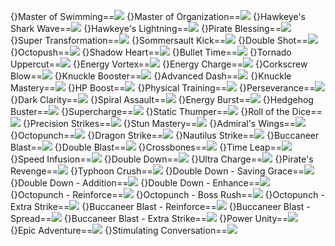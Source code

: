 {}Master of Swimming==<img src="upload/mxd/Buccaneer/Skill_Master_of_Swimming.png"/>
{}Master of Organization==<img src="upload/mxd/Buccaneer/Skill_Master_of_Organization.png"/>
{}Hawkeye's Shark Wave==<img src="upload/mxd/Buccaneer/Skill_Hawkeye's_Shark_Wave.png"/>
{}Hawkeye's Lightning==<img src="upload/mxd/Buccaneer/Skill_Hawkeye's_Lightning.png"/>
{}Pirate Blessing==<img src="upload/mxd/Buccaneer/Skill_Pirate_Blessing.png"/>
{}Super Transformation==<img src="upload/mxd/Buccaneer/Skill_Super_Transformation.png"/>
{}Sommersault Kick==<img src="upload/mxd/Buccaneer/Skill_Sommersault_Kick.png"/>
{}Double Shot==<img src="upload/mxd/Buccaneer/Skill_Double_Shot_(Pirate).png"/>
{}Octopush==<img src="upload/mxd/Buccaneer/Skill_Octopush.png"/>
{}Shadow Heart==<img src="upload/mxd/Buccaneer/Skill_Shadow_Heart.png"/>
{}Bullet Time==<img src="upload/mxd/Buccaneer/Skill_Bullet_Time.png"/>
{}Tornado Uppercut==<img src="upload/mxd/Buccaneer/Skill_Tornado_Uppercut.png"/>
{}Energy Vortex==<img src="upload/mxd/Buccaneer/Skill_Energy_Vortex.png"/>
{}Energy Charge==<img src="upload/mxd/Buccaneer/Skill_Energy_Charge.png"/>
{}Corkscrew Blow==<img src="upload/mxd/Buccaneer/Skill_Corkscrew_Blow.png"/>
{}Knuckle Booster==<img src="upload/mxd/Buccaneer/Skill_Knuckle_Booster.png"/>
{}Advanced Dash==<img src="upload/mxd/Buccaneer/Skill_Advanced_Dash.png"/>
{}Knuckle Mastery==<img src="upload/mxd/Buccaneer/Skill_Knuckle_Mastery.png"/>
{}HP Boost==<img src="upload/mxd/Buccaneer/Skill_HP_Boost.png"/>
{}Physical Training==<img src="upload/mxd/Buccaneer/Skill_Physical_Training.png"/>
{}Perseverance==<img src="upload/mxd/Buccaneer/Skill_Perseverance.png"/>
{}Dark Clarity==<img src="upload/mxd/Buccaneer/Skill_Dark_Clarity.png"/>
{}Spiral Assault==<img src="upload/mxd/Buccaneer/Skill_Spiral_Assault.png"/>
{}Energy Burst==<img src="upload/mxd/Buccaneer/Skill_Energy_Burst.png"/>
{}Hedgehog Buster==<img src="upload/mxd/Buccaneer/Skill_Energy_Burst.png"/>
{}Supercharge==<img src="upload/mxd/Buccaneer/Skill_Supercharge.png"/>
{}Static Thumper==<img src="upload/mxd/Buccaneer/Skill_Static_Thumper.png"/>
{}Roll of the Dice==<img src="upload/mxd/Buccaneer/Skill_Roll_of_the_Dice.png"/>
{}Precision Strikes==<img src="upload/mxd/Buccaneer/Skill_Precision_Strikes.png"/>
{}Stun Mastery==<img src="upload/mxd/Buccaneer/Skill_Stun_Mastery.png"/>
{}Admiral's Wings==<img src="upload/mxd/Buccaneer/Skill_Admiral's_Wings.png"/>
{}Octopunch==<img src="upload/mxd/Buccaneer/Skill_Octopunch.png"/>
{}Dragon Strike==<img src="upload/mxd/Buccaneer/Skill_Dragon_Strike.png"/>
{}Nautilus Strike==<img src="upload/mxd/Buccaneer/Skill_Nautilus_Strike.png"/>
{}Buccaneer Blast==<img src="upload/mxd/Buccaneer/Skill_Buccaneer_Blast.png"/>
{}Double Blast==<img src="upload/mxd/Buccaneer/Skill_Double_Blast_(Buccaneer).png"/>
{}Crossbones==<img src="upload/mxd/Buccaneer/Skill_Crossbones.png"/>
{}Time Leap==<img src="upload/mxd/Buccaneer/Skill_Time_Leap.png"/>
{}Speed Infusion==<img src="upload/mxd/Buccaneer/Skill_Speed_Infusion.png"/>
{}Double Down==<img src="upload/mxd/Buccaneer/Skill_Double_Down.png"/>
{}Ultra Charge==<img src="upload/mxd/Buccaneer/Skill_Ultra_Charge.png"/>
{}Pirate's Revenge==<img src="upload/mxd/Buccaneer/Skill_Pirate's_Revenge.png"/>
{}Typhoon Crush==<img src="upload/mxd/Buccaneer/Skill_Typhoon_Crush.png"/>
{}Double Down - Saving Grace==<img src="upload/mxd/Buccaneer/Skill_Double_Down_-_Saving_Grace.png"/>
{}Double Down - Addition==<img src="upload/mxd/Buccaneer/Skill_Double_Down_-_Addition.png"/>
{}Double Down - Enhance==<img src="upload/mxd/Buccaneer/Skill_Double_Down_-_Enhance.png"/>
{}Octopunch - Reinforce==<img src="upload/mxd/Buccaneer/Skill_Octopunch_-_Reinforce.png"/>
{}Octopunch - Boss Rush==<img src="upload/mxd/Buccaneer/Skill_Octopunch_-_Boss_Rush.png"/>
{}Octopunch - Extra Strike==<img src="upload/mxd/Buccaneer/Skill_Octopunch_-_Extra_Strike.png"/>
{}Buccaneer Blast - Reinforce==<img src="upload/mxd/Buccaneer/Skill_Buccaneer_Blast_-_Reinforce.png"/>
{}Buccaneer Blast - Spread==<img src="upload/mxd/Buccaneer/Skill_Buccaneer_Blast_-_Spread.png"/>
{}Buccaneer Blast - Extra Strike==<img src="upload/mxd/Buccaneer/Skill_Buccaneer_Blast_-_Extra_Strike.png"/>
{}Power Unity==<img src="upload/mxd/Buccaneer/Skill_Power_Unity.png"/>
{}Epic Adventure==<img src="upload/mxd/Buccaneer/Skill_Epic_Adventure_(Pirate).png"/>
{}Stimulating Conversation==<img src="upload/mxd/Buccaneer/Skill_Stimulating_Conversation.png"/>